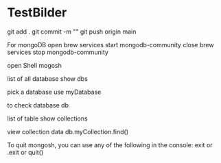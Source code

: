 # TestBilder
git add .
git commit -m ""
git push origin main





For mongoDB 
open
  brew services start mongodb-community
close
  brew services stop mongodb-community

open Shell
  mogosh

list of all database
  show dbs

pick a database
  use myDatabase 

to check database
  db

list of table
  show collections

view collection data
  db.myCollection.find()


To quit mongosh, you can use any of the following in the console:
  exit or
  .exit or
  quit()